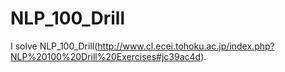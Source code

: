 NLP_100_Drill
=============
I solve NLP_100_Drill(http://www.cl.ecei.tohoku.ac.jp/index.php?NLP%20100%20Drill%20Exercises#jc39ac4d).

